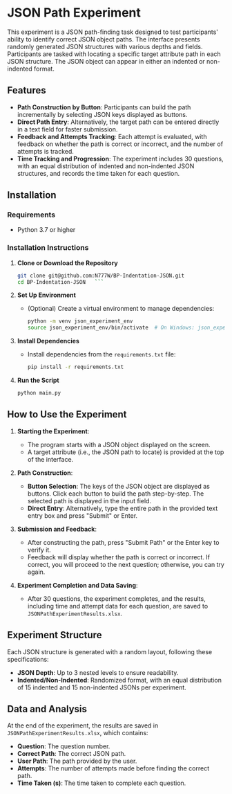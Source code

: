 # JSON Path Experiment

This experiment is a JSON path-finding task designed to test participants' ability to identify correct JSON object paths. The interface presents randomly generated JSON structures with various depths and fields. Participants are tasked with locating a specific target attribute path in each JSON structure. The JSON object can appear in either an indented or non-indented format.

## Features
- **Path Construction by Button**: Participants can build the path incrementally by selecting JSON keys displayed as buttons.
- **Direct Path Entry**: Alternatively, the target path can be entered directly in a text field for faster submission.
- **Feedback and Attempts Tracking**: Each attempt is evaluated, with feedback on whether the path is correct or incorrect, and the number of attempts is tracked.
- **Time Tracking and Progression**: The experiment includes 30 questions, with an equal distribution of indented and non-indented JSON structures, and records the time taken for each question.

## Installation

### Requirements
- Python 3.7 or higher

### Installation Instructions

1. **Clone or Download the Repository**
   ```bash
   git clone git@github.com:N777W/BP-Indentation-JSON.git
   cd BP-Indentation-JSON   ```

2. **Set Up Environment**
   - (Optional) Create a virtual environment to manage dependencies:
     ```bash
     python -m venv json_experiment_env
     source json_experiment_env/bin/activate  # On Windows: json_experiment_env\Scripts\activate
     ```

3. **Install Dependencies**
   - Install dependencies from the `requirements.txt` file:
     ```bash
     pip install -r requirements.txt
     ```

4. **Run the Script**
   ```bash
   python main.py
   ```

## How to Use the Experiment

1. **Starting the Experiment**:
   - The program starts with a JSON object displayed on the screen.
   - A target attribute (i.e., the JSON path to locate) is provided at the top of the interface.

2. **Path Construction**:
   - **Button Selection**: The keys of the JSON object are displayed as buttons. Click each button to build the path step-by-step. The selected path is displayed in the input field.
   - **Direct Entry**: Alternatively, type the entire path in the provided text entry box and press "Submit" or Enter.

3. **Submission and Feedback**:
   - After constructing the path, press "Submit Path" or the Enter key to verify it.
   - Feedback will display whether the path is correct or incorrect. If correct, you will proceed to the next question; otherwise, you can try again.

4. **Experiment Completion and Data Saving**:
   - After 30 questions, the experiment completes, and the results, including time and attempt data for each question, are saved to `JSONPathExperimentResults.xlsx`.

## Experiment Structure

Each JSON structure is generated with a random layout, following these specifications:
- **JSON Depth**: Up to 3 nested levels to ensure readability.
- **Indented/Non-Indented**: Randomized format, with an equal distribution of 15 indented and 15 non-indented JSONs per experiment.

## Data and Analysis

At the end of the experiment, the results are saved in `JSONPathExperimentResults.xlsx`, which contains:
- **Question**: The question number.
- **Correct Path**: The correct JSON path.
- **User Path**: The path provided by the user.
- **Attempts**: The number of attempts made before finding the correct path.
- **Time Taken (s)**: The time taken to complete each question.

